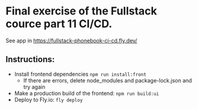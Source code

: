 # Final exercise of the Fullstack cource part 11 CI/CD.
See app in https://fullstack-phonebook-ci-cd.fly.dev/
## Instructions:
* Install frontend dependencies `npm run install:front`
  * If there are errors, delete node_modules and package-lock.json and try again
* Make a production build of the frontend: `npm run build:ui`
* Deploy to Fly.io: `fly deploy`